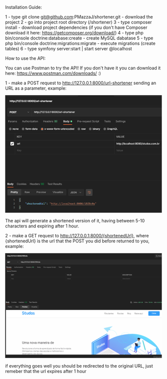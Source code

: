 Installation Guide:

1 - type git clone git@github.com:PMazzaJ/shortener.git - download the project
2 - go into project root directory (/shortener)
3 - type composer install - download project dependencies (if you don't have Composer download it here: https://getcomposer.org/download/)
4 - type php bin/console doctrine:database:create - create MySQL dabatase
5 - type php bin/console doctrine:migrations:migrate - execute migrations (create tables)
6 - type symfony server:start | start server @localhost

How to use the API:

You can use Postman to try the API! If you don't have it you can download it here: https://www.postman.com/downloads/ :)

1 - make a POST request to http://127.0.0.1:8000/url-shortener sending an URL as a parameter, example:

![](images/step1.png)

The api will generate a shortened version of it, having between 5-10 characters and expiring after 1 hour.

2 - make a GET request to http://127.0.0.1:8000/{shortenedUrl}, where {shortenedUrl} is the url that the POST you did before returned to you, example:

![](images/step2.png)

if everything goes well you should be redirected to the original URL, just remeber that the url expires after 1 hour
